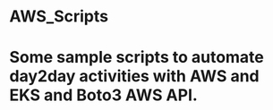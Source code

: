 # AWS_Scripts

# Some sample scripts to automate day2day activities with AWS and EKS and Boto3 AWS API. 
